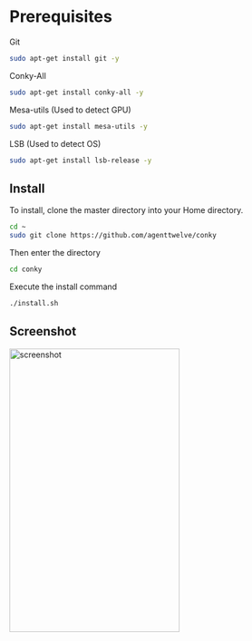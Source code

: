 # Prerequisites
Git
```bash
sudo apt-get install git -y
```

Conky-All
```bash
sudo apt-get install conky-all -y
```

Mesa-utils (Used to detect GPU)
```bash
sudo apt-get install mesa-utils -y
```

LSB (Used to detect OS)
```bash
sudo apt-get install lsb-release -y
```

## Install
To install, clone the master directory into your Home directory.
```bash
cd ~
sudo git clone https://github.com/agenttwelve/conky
```

Then enter the directory 
```bash
cd conky
```
Execute the install command
```bash
./install.sh
```


## Screenshot
<img src="https://user-images.githubusercontent.com/40524971/72910489-978e3980-3d06-11ea-870c-c7cbd3434411.png" alt="screenshot" width="300" height="500">
